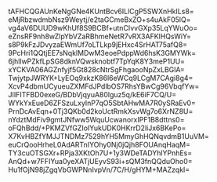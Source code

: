 tAFHCQGAUnKeNgGNe4KUntBcv6ILlCgP5SWXnHkILs8=
eMjRbzwdmbNsz9Weytj/e2taGCmeBxZO+s4uAkF05lQ=
vg4aV6DUUD9wKhUf8S9BCBf+utnCIvvGXp35LqYWuOo=
eZnsRF9nh8wZlpYbVZaRBhmeNetR7vRX3AFKlHQsWiY=
s8P9kFzJDvyzaEWmUf7oLTLkp9jEHxc4SrHAT75afQ8=
9PcHri1QQtjEE7sNqklMDwM3eoePdppWd6hsK3GMYWk=
6jhllwPZkfLpSG8dknVQwsknobtf7TpYqK8Y3meP1UU=
xYCKVA06AGZnfyjf5Gt828cNtrSgFhgaooNpZxLBGlA=
TwjytpJWRYK+LyEOq9xkzK86l6eWCq9LCgM7CAgi8g4=
XcvP4dbmUCyueuZXMFdJPdlbOS7RhsYBwCg96VbqfYw=
JIIFITFBD0exeG/BDbVjqyuA80lguz5q/kE6iF7CQ/U=
WYkYxEueD6ZFSzuLxyInP7qO5SbtAHwMA7R0ySRaEv0=
PrnDcAvEqn+0Tj3QKb0d2koUctRmkXsvWg7o6XrNZ8U=
nYdztMdFiv9gmtJNfww5WquUcwanorxIPF1B8dttns0=
oFQhBdd/+PKMZVfGZIoIYukUDK0HKrrD2liJx6BKePo=
X7KvHBZfYMJJTNDMz7529hYH5MmyGhHQNqvdmB1UuVM=
euCrQooHrheL0AdARTnIYOhy0Nj0jQjh8FOUAnqHaqM=
TY3cuOTSGXr+RPja3XKtOh7U+1y3WDeTADYhlYPnhEs=
AnQd+w7FFIYua0yeXATjUEyvS93i+sQM3fnQQduOho0=
Hu1fOjN98jZgqVbGWPNnIvpVn/7C/H/gHYM+MAZzqkI=
